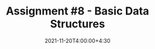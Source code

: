 ---
type: assignment
date: 2021-11-20T4:00:00+4:30
title: 'Assignment #8 - Basic Data Structures'
pdf: /static_files/assignments/assignment8.pdf
attachment: /static_files/assignments/A8.zip
#solutions: /static_files/assignments
due: 2021-11-27T23:59:00+3:30
---